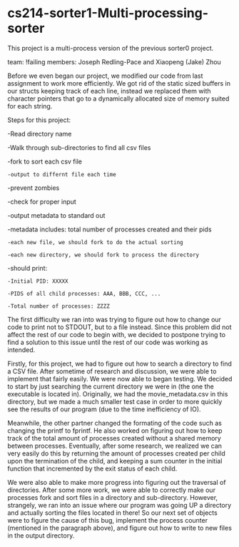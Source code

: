 # cs214-sorter1-Multi-processing-sorter
This project is a multi-process version of the previous sorter0 project.

team: !failing
members: Joseph Redling-Pace and Xiaopeng (Jake) Zhou

Before we even began our project, we modified our code from last assignment to work more efficiently. We got rid of the static sized  buffers in our structs keeping track of each line, instead we replaced them with character pointers that go to a dynamically allocated size of memory suited for each string.

Steps for this project:

-Read directory name

-Walk through sub-directories to find all csv files

-fork to sort each csv file

    -output to differnt file each time
    
-prevent zombies

-check for proper input

-output metadata to standard out

  -metadata includes: total number of processes created and their pids
  
    -each new file, we should fork to do the actual sorting
    
    -each new directory, we should fork to process the directory
    
  -should print:
  
    -Initial PID: XXXXX
    
    -PIDS of all child processes: AAA, BBB, CCC, ...
    
    -Total number of processes: ZZZZ
    
The first difficulty we ran into was trying to figure out how to change our code to print not to STDOUT, but to a file instead. Since this problem did not affect the rest of our code to begin with, we decided to postpone trying to find a solution to this issue until the rest of our code was working as intended.

Firstly, for this project, we had to figure out how to search a directory to find a CSV file. After sometime of research and discussion, we were able to implement that fairly easily. We were now able to began testing. We decided to start by just searching the current directory we were in (the one the executable is located in). Originally, we had the movie_metadata.csv in this directory, but we made a much smaller test case in order to more quickly see the results of our program (due to the time inefficiency of IO).

Meanwhile, the other partner changed the formating of the code such as changing the printf to fprintf. He also worked on figuring out how to keep track of the total amount of processes created without a shared memory between processes. Eventually, after some research, we realized we can very easily do this by returning the amount of processes created per child upon the termination of the child, and keeping a sum counter in the initial function that incremented by the exit status of each child.

We were also able to make more progress into figuring out the traversal of directories. After some more work, we were able to correctly make our processes fork and sort files in a directory and sub-directory. However, strangely, we ran into an issue where our program was going UP a directory and actually sorting the files located in there! So our next set of objects were to figure the cause of this bug, implement the process counter (mentioned in the paragraph above), and figure out how to write to new files in the output directory.
